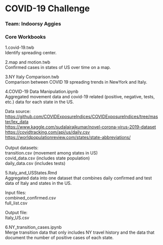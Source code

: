 # COVID-19 Challenge
### Team: Indoorsy Aggies

### Core Workbooks
1.covid-19.twb \
Identify spreading center. 

2.map and motion.twb \
Confirmed cases in states of US over time on a map.

3.NY Italy Comparison.twb \
Comparison between COVID 19 spreading trends in NewYork and Italy.

4.COVID-19 Data Manipulation.ipynb \
Aggregated movement data and covid-19 related (positive, negative, tests, etc.) data for each state in the US.

Data source:\
https://github.com/COVIDExposureIndices/COVIDExposureIndices/tree/master/lex_data \
https://www.kaggle.com/sudalairajkumar/novel-corona-virus-2019-dataset \
https://covidtracking.com/api/us/daily.csv \
https://worldpopulationreview.com/states/state-abbreviations/ \
\
Output datasets: \
transition.csv (movement among states in US) \
covid_data.csv (includes state population) \
daily_data.csv (includes tests)

5.Italy_and_USStates.Rmd \
Aggregated data into one dataset that combines daily confirmed and test data of Italy and states in the US.

Input files: \
combined_confirmed.csv \
full_list.csv

Output file: \
Italy_US.csv

6.NY_transition_cases.ipynb \
Merge transition data that only includes NY travel history and the data that document the number of positive cases of each state.


